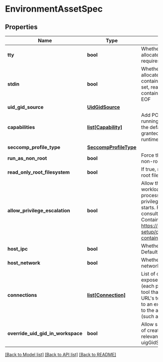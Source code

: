 # EnvironmentAssetSpec

## Properties
Name | Type | Description | Notes
------------ | ------------- | ------------- | -------------
**tty** | **bool** | Whether this container should allocate a TTY for itself, also requires &#x27;stdin&#x27; to be true. | [optional] 
**stdin** | **bool** | Whether this container should allocate a buffer for stdin in the container runtime. If this is not set, reads from stdin in the container will always result in EOF | [optional] 
**uid_gid_source** | [**UidGidSource**](UidGidSource.md) |  | [optional] 
**capabilities** | [**list[Capability]**](Capability.md) | Add POSIX capabilities to running containers. Defaults to the default set of capabilities granted by the container runtime. | [optional] 
**seccomp_profile_type** | [**SeccompProfileType**](SeccompProfileType.md) |  | [optional] 
**run_as_non_root** | **bool** | Force the container to run as a non-root user. | [optional] 
**read_only_root_filesystem** | **bool** | If true, mounts the container&#x27;s root filesystem as read-only. | [optional] 
**allow_privilege_escalation** | **bool** | Allow the container running the workload and all launched processes to gain additional privileges after the workload starts. For more information consult the User Identity in Container guide at https://docs.run.ai/admin/runai-setup/config/non-root-containers/ | [optional] 
**host_ipc** | **bool** | Whether to enable host IPC. Defaults to false. | [optional] 
**host_network** | **bool** | Whether to enable host networking. Default to false. | [optional] 
**connections** | [**list[Connection]**](Connection.md) | List of connections that either expose ports from the container (each port is associated with a tool that the container runs), or URL&#x27;s to be used for connecting to an external tool that is related to the action of the container (such as Weights &amp; Biases). | [optional] 
**override_uid_gid_in_workspace** | **bool** | Allow specifying uid/gid as part of create workspace. This is relevant only for custom uigGidSource. | [optional] [default to False]

[[Back to Model list]](../README.md#documentation-for-models) [[Back to API list]](../README.md#documentation-for-api-endpoints) [[Back to README]](../README.md)

